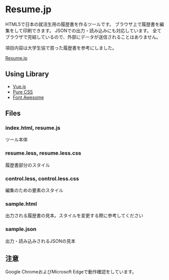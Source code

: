 Resume.jp
=========

HTML5で日本の就活生用の履歴書を作るツールです。
ブラウザ上で履歴書を編集をして印刷できます。
JSONでの出力・読み込みにも対応しています。
全てブラウザで完結しているので、外部にデータが送信されることはありません。

項目内容は大学生協で買った履歴書を参考にしました。

[Resume.jp](https://stsysd.github.io/resume.jp/)


## Using Library
- [Vue.js](https://jp.vuejs.org/index.html)
- [Pure CSS](https://purecss.io/)
- [Font Awesome](https://fontawesome.com/)

## Files
### index.html, resume.js
ツール本体

### resume.less, resume.less.css
履歴書部分のスタイル

### control.less, control.less.css
編集のための要素のスタイル

### sample.html
出力される履歴書の見本。スタイルを変更する際に参考してください

### sample.json
出力・読み込みされるJSONの見本


## 注意
Google ChromeおよびMicrosoft Edgeで動作確認をしています。
